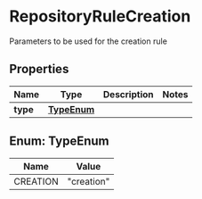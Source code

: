 

# RepositoryRuleCreation

Parameters to be used for the creation rule

## Properties

| Name | Type | Description | Notes |
|------------ | ------------- | ------------- | -------------|
|**type** | [**TypeEnum**](#TypeEnum) |  |  |



## Enum: TypeEnum

| Name | Value |
|---- | -----|
| CREATION | &quot;creation&quot; |



